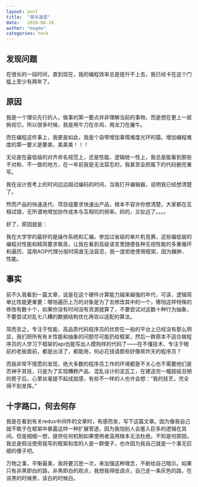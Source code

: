 ```yaml
---
layout: post
title:  "美与速度"
date:   2016-08-10 
author: "magma"
categories: teck
---
```


## 发现问题
在很长的一段时间，直到现在，我的编程效率总是提升不上去，我已经卡在这个门槛上至少有两年了。

## 原因
我是一个理论先行的人，做事的第一要点并非理解当前的事物，而是想在更上一层俯视它。所以很多时候，我是用牛刀在杀鸡，用龙刀在屠牛。

而在编程这件事上，我更是如此，我是个自带增加事情难度光环的猿。增加编程难度的第一要义是要美，美美美！！！

无论是在最低级的对齐命名规范上，还是性能、逻辑统一性上，我总是能看到那些不对称、不一致的地方，在一年前我是无法容忍的，我甚至会把属下的代码删完重写。

我在设计思考上的时间远远超过编码的时间，当我打开编辑器，说明我已经想清楚了。

然而产品的快速迭代、项目组要求快速出产品，根本不容许你想清楚，大家都在互相试错，无所谓地增加协作成本与互相坑的频率。妈的，又扯远了。。。。

好了，原因就是：

我在大学学的最好的是操作系统和汇编，参加过省级的单片机竞赛，这些偏低层的编程对性能和精简要求极高，让我在看到高级语言里随便各种无视性能的多重循环和遍历、滥用AOP代理分层时简直无法容忍，我一度拒绝使用框架，因为臃肿、性能。

## 事实
前不久我看到一篇文章，说是在这个硬件计算能力越来越强的年代，可读、逻辑简单比性能更重要：哪怕遍历上万的对象是为了去修改其中的一个，哪怕这样特殊的修改有数十个，如果你没有时间没有资源就算了，不要尝试对这数十种行为抽象，不要尝试对乱七八糟的数据结构优化再佐以适配的算法。

简而言之，专注于性能、高品质代码程序员的优势在一般的平台上已经没有那么明显，我们把所有有关性能和抽象的问题尽可能扔给框架，然后一群原本不适合做程序员的人学习下框架的api也能写出人模狗样的代码了——在不懂技术、专注于眼前的老板面前，都是出活了，都能用，何必花钱请那些好像屌炸天的程序员？

而我非常不情愿的发现，绝大多数的程序员工作的环境都是不关心也不需要他们是否神乎其技，只是为了实现糟糕产品、混乱设计的泥瓦工，在建造完一幢超级丑陋的房子后，心里丝毫提不起成就感，有些不一样的人也许会想：“我的技艺，完全得不到发挥。”

## 十字路口，何去何存
我是在看到有关redux中间件的文章时，有感而发，写下这篇文章。因为像我自己就不敢于在框架中暴露这样一种扩展管道，因为我怕别人会塞入巨多的逻辑在其间。但是细细一想，提供任何机制如果使用者滥用根本无法杜绝。不知是何原因，我总是假设使用我写的框架和库的人是一群傻子，也许因为我自己就是一个事无巨细的傻子吧。

万物之事，平衡最美，我将要沉思一次，来加强这种理念，不断给自己暗示。如果只有非黑即白的路，非黑即白的观点，我想我得低调点，自己走一条灰色的路，在该黑的时候黑，该白的时候白。

